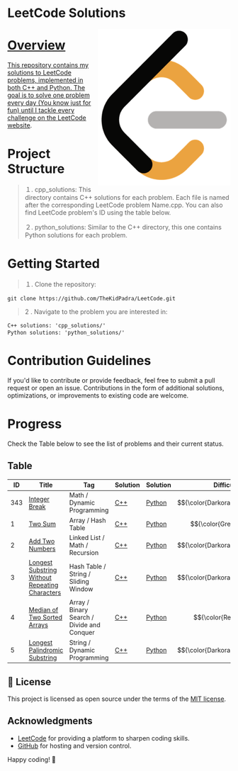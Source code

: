 # LeetCode Solutions
<a href="https://leetcode.com/"><img align="right" width="300" src="https://github.com/TheKidPadra/TheKidPadra/blob/main/socials/LeetCode.png" /></p>

# Overview
This repository contains my solutions to LeetCode problems, implemented in both C++ and Python. The goal is to solve one problem every day (You know just for fun) until I tackle every challenge on the [LeetCode website](https://leetcode.com/problemset/all/).

# Project Structure
>１. cpp_solutions: This directory contains C++ solutions for each problem. Each file is named after the corresponding LeetCode problem Name.cpp. You can also find LeetCode problem's ID using the table below.
>
>２. python_solutions: Similar to the C++ directory, this one contains Python solutions for each problem.

# Getting Started 

>１. Clone the repository:

    git clone https://github.com/TheKidPadra/LeetCode.git

>2 . Navigate to the problem you are interested in:

    C++ solutions: 'cpp_solutions/'
    Python solutions: 'python_solutions/'

# Contribution Guidelines

If you'd like to contribute or provide feedback, feel free to submit a pull request or open an issue. Contributions in the form of additional solutions, optimizations, or improvements to existing code are welcome.

# Progress
Check the Table below to see the list of problems and their current status.
## Table
|  ID  |      Title      | Tag  |     Solution    |     Solution    |    Difficulty   |
|------|---------------- | -----| --------------- | --------------- | --------------- |
|  343  | [Integer Break](https://leetcode.com/problems/integer-break/) | Math / Dynamic Programming | [C++](https://github.com/TheKidPadra/LeetCode/blob/main/cpp_solutions/Integer_Break.cpp) | [Python](https://github.com/TheKidPadra/LeetCode/blob/main/python_solutions/Integer_Break.py) | $${\color{Darkorange}Medium}$$ |
|  1  | [Two Sum](https://leetcode.com/problems/two-sum) | Array / Hash Table | [C++](https://github.com/TheKidPadra/LeetCode/blob/main/cpp_solutions/TwoSum.cpp) | [Python](https://github.com/TheKidPadra/LeetCode/blob/main/python_solutions/TwoSum.py) | $${\color{Green}Easy}$$ |
|  2  | [Add Two Numbers](https://leetcode.com/problems/add-two-numbers/) | Linked List / Math / Recursion | [C++](https://github.com/TheKidPadra/LeetCode/blob/main/cpp_solutions/AddTwoNumbers.cpp) | [Python](https://github.com/TheKidPadra/LeetCode/blob/main/python_solutions/AddTwoNumbers.py) | $${\color{Darkorange}Medium}$$ |
|  3  | [Longest Substring Without Repeating Characters](https://leetcode.com/problems/longest-substring-without-repeating-characters) | Hash Table / String / Sliding Window | [C++](https://github.com/TheKidPadra/LeetCode/blob/main/cpp_solutions/LongestSubstringWithoutRepeatingCharacters.cpp) | [Python]() | $${\color{Darkorange}Medium}$$ |
|  4  | [Median of Two Sorted Arrays](https://leetcode.com/problems/median-of-two-sorted-arrays) | Array / Binary Search / Divide and Conquer | [C++]() | [Python]() | $${\color{Red}Hard}$$ |
|  5  | [Longest Palindromic Substring](https://leetcode.com/problems/longest-palindromic-substring) | String / Dynamic Programming | [C++]() | [Python]() | $${\color{Darkorange}Medium}$$ |

## 📝 License
This project is licensed as open source under the terms of the [MIT license](https://opensource.org/licenses/MIT).

## Acknowledgments
- [LeetCode](https://leetcode.com/) for providing a platform to sharpen coding skills.
- [GitHub](https://github.com/) for hosting and version control.

Happy coding! 🚀


